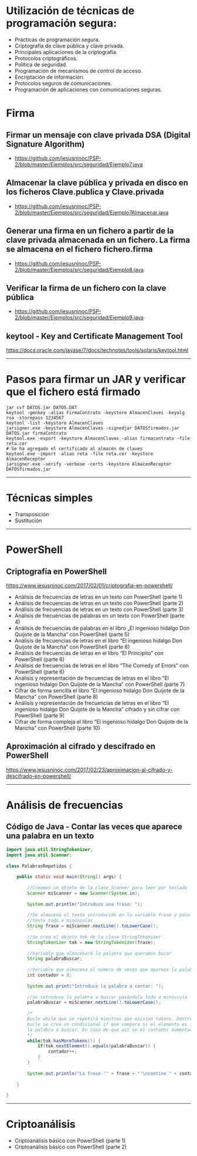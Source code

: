 # Utilización de técnicas de programación segura:
 -	Prácticas de programación segura.
 -	Criptografía de clave pública y clave privada.
 -	Principales aplicaciones de la criptografía.
 -	Protocolos criptográficos.
 -	Política de seguridad.
 -	Programación de mecanismos de control de acceso.
 -	Encriptación de información.
 -	Protocolos seguros de comunicaciones.
 -	Programación de aplicaciones con comunicaciones seguras.

# Firma

## Firmar un mensaje con clave privada DSA (Digital Signature Algorithm)
* https://github.com/jesusninoc/PSP-2/blob/master/Ejemplos/src/seguridad/Ejemplo7.java
## Almacenar la clave pública y privada en disco en los ficheros Clave.publica y Clave.privada
* https://github.com/jesusninoc/PSP-2/blob/master/Ejemplos/src/seguridad/Ejemplo7Almacenar.java
## Generar una firma en un fichero a partir de la clave privada almacenada en un fichero. La firma se almacena en el fichero fichero.firma
* https://github.com/jesusninoc/PSP-2/blob/master/Ejemplos/src/seguridad/Ejemplo8.java
## Verificar la firma de un fichero con la clave pública
* https://github.com/jesusninoc/PSP-2/blob/master/Ejemplos/src/seguridad/Ejemplo9.java
## keytool - Key and Certificate Management Tool
https://docs.oracle.com/javase/7/docs/technotes/tools/solaris/keytool.html

----------------------

# Pasos para firmar un JAR y verificar que el fichero está firmado

```
jar cvf DATOS.jar DATOS.DAT
keytool -genkey -alias FirmaContrato -keystore AlmacenClaves -keyalg rsa -storepass 1234567
keytool -list -keystore AlmacenClaves
jarsigner.exe -keystore AlmacenClaves -signedjar DATOSfirmados.jar DATOS.jar firmaContrato
keytool.exe -export -keystore AlmacenClaves -alias firmacontrato -file reta.cer
# Se ha agregado el certificado al almacén de claves
keytool.exe -import -alias reta -file reta.cer -keystore AlmacenReceptor
jarsigner.exe -verify -verbose -certs -keystore AlmacenReceptor DATOSfirmados.jar
```

----------------------

# Técnicas simples
- Transposición
- Sustitución

----------------------

# PowerShell
## Criptografía en PowerShell
https://www.jesusninoc.com/2017/02/01/criptografia-en-powershell/
- Análisis de frecuencias de letras en un texto con PowerShell (parte 1)
- Análisis de frecuencias de letras en un texto con PowerShell (parte 2)
- Análisis de frecuencias de letras en un texto con PowerShell (parte 3)
- Análisis de frecuencias de palabras en un texto con PowerShell (parte 4)
- Análisis de frecuencias de palabras en el libro „El ingenioso hidalgo Don Quijote de la Mancha“ con PowerShell (parte 5)
- Análisis de frecuencias de letras en el libro “El ingenioso hidalgo Don Quijote de la Mancha” con PowerShell (parte 6)
- Análisis de frecuencias de letras en el libro “El Principito” con PowerShell (parte 6)
- Análisis de frecuencias de letras en el libro “The Comedy of Errors” con PowerShell (parte 6)
- Análisis y representación de frecuencias de letras en el libro “El ingenioso hidalgo Don Quijote de la Mancha” con PowerShell (parte 7)
- Cifrar de forma sencilla el libro “El ingenioso hidalgo Don Quijote de la Mancha” con PowerShell (parte 8)
- Análisis y representación de frecuencias de letras en el libro “El ingenioso hidalgo Don Quijote de la Mancha” cifrado y sin cifrar con PowerShell (parte 9)
- Cifrar de forma compleja el libro “El ingenioso hidalgo Don Quijote de la Mancha” con PowerShell (parte 10)

##  Aproximación al cifrado y descifrado en PowerShell
https://www.jesusninoc.com/2017/02/23/aproximacion-al-cifrado-y-descifrado-en-powershell/

----------------------

# Análisis de frecuencias
## Código de Java - Contar las veces que aparece una palabra en un texto
```Java
import java.util.StringTokenizer;
import java.util.Scanner;
 
class PalabrasRepetidas {
 
	public static void main(String[] args) {
 
		//Creamos un objeto de la clase Scanner para leer por teclado
		Scanner miScanner = new Scanner(System.in);
 
		System.out.println("Introduce una frase: ");
 
		//Se almacena el texto introducido en la variable frase y pasa el
		//texto todo a minúsculas
		String frase = miScanner.nextLine().toLowerCase();
 
		//Se crea el objeto tok de la clase StringTokenizer
		StringTokenizer tok = new StringTokenizer(frase);
 
		//Variable que almacenará la palabra que queramos bucar
		String palabraBuscar;
 
		//Variable que almacena el número de veces que aparece la palabra
		int contador = 0;
 
		System.out.print("Introduce la palabra a contar: ");
 
		//Se introduce la palabra a buscar pasándola toda a minúscula
		palabraBuscar = miScanner.nextLine().toLowerCase();
 
		/*
		Bucle while que se repetirá mientras que existan tokens. Dentro del
		bucle se crea un condicional if que compara si el elemento es igual a
		la palabra a buscar. En caso de que así se el contador aumentará en uno
		*/
		while(tok.hasMoreTokens()) {
			if(tok.nextElement().equals(palabraBuscar)) {
				contador++;
			}
		}
 
		System.out.println("La frase '" + frase + "'\ncontine " + contador + " veces la palabra '" + palabraBuscar + "'");
 
	}
 
}
```

----------------------

# Criptoanálisis
- Criptoanálisis básico con PowerShell (parte 1)
- Criptoanálisis básico con PowerShell (parte 2)
